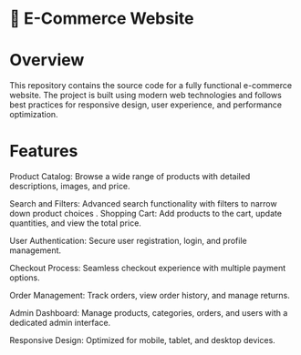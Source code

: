 # 🛒 E-Commerce Website
# Overview
This repository contains the source code for a fully functional e-commerce website. The project is built using modern web technologies and follows best practices for responsive design, user experience, and performance optimization.

# Features
 Product Catalog: Browse a wide range of products with detailed descriptions, images, and price.
 
Search and Filters: Advanced search functionality with filters to narrow down product choices
.
Shopping Cart: Add products to the cart, update quantities, and view the total price.

User Authentication: Secure user registration, login, and profile management.

Checkout Process: Seamless checkout experience with multiple payment options.

Order Management: Track orders, view order history, and manage returns.

Admin Dashboard: Manage products, categories, orders, and users with a dedicated admin interface.

Responsive Design: Optimized for mobile, tablet, and desktop devices.
